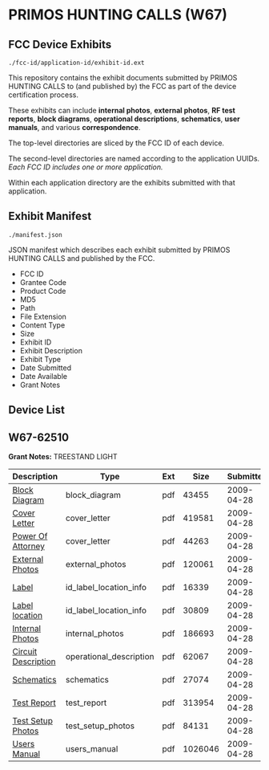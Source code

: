 # PRIMOS HUNTING CALLS (W67)
## FCC Device Exhibits

```
./fcc-id/application-id/exhibit-id.ext
```

This repository contains the exhibit documents submitted by PRIMOS HUNTING CALLS to (and published by) the FCC as part of the device certification process.

These exhibits can include **internal photos**, **external photos**, **RF test reports**, **block diagrams**, **operational descriptions**, **schematics**, **user manuals**, and various **correspondence**.

The top-level directories are sliced by the FCC ID of each device.

The second-level directories are named according to the application UUIDs. *Each FCC ID includes one or more application.*

Within each application directory are the exhibits submitted with that application. 

## Exhibit Manifest

```
./manifest.json
```

JSON manifest which describes each exhibit submitted by PRIMOS HUNTING CALLS and published by the FCC.

- FCC ID
- Grantee Code
- Product Code
- MD5
- Path
- File Extension
- Content Type
- Size
- Exhibit ID
- Exhibit Description
- Exhibit Type
- Date Submitted
- Date Available
- Grant Notes

## Device List
## W67-62510
**Grant Notes:** TREESTAND LIGHT

| Description | Type | Ext | Size | Submitted | Available |
| ----------- | ---- | --- | ---- | --------- | --------- |
| [Block Diagram](W67-62510/9bf4f829bab2b6760933fe6fc6db86c3/1102877.pdf) | block_diagram | pdf | 43455 | 2009-04-28 | 2009-04-28 |
| [Cover Letter](W67-62510/9bf4f829bab2b6760933fe6fc6db86c3/1102879.pdf) | cover_letter | pdf | 419581 | 2009-04-28 | 2009-04-28 |
| [Power Of Attorney](W67-62510/9bf4f829bab2b6760933fe6fc6db86c3/1102884.pdf) | cover_letter | pdf | 44263 | 2009-04-28 | 2009-04-28 |
| [External Photos](W67-62510/9bf4f829bab2b6760933fe6fc6db86c3/1102880.pdf) | external_photos | pdf | 120061 | 2009-04-28 | 2009-04-28 |
| [Label](W67-62510/9bf4f829bab2b6760933fe6fc6db86c3/1102881.pdf) | id_label_location_info | pdf | 16339 | 2009-04-28 | 2009-04-28 |
| [Label location](W67-62510/9bf4f829bab2b6760933fe6fc6db86c3/1102882.pdf) | id_label_location_info | pdf | 30809 | 2009-04-28 | 2009-04-28 |
| [Internal Photos](W67-62510/9bf4f829bab2b6760933fe6fc6db86c3/1102883.pdf) | internal_photos | pdf | 186693 | 2009-04-28 | 2009-04-28 |
| [Circuit Description](W67-62510/9bf4f829bab2b6760933fe6fc6db86c3/896233.pdf) | operational_description | pdf | 62067 | 2009-04-28 | 2009-04-28 |
| [Schematics](W67-62510/9bf4f829bab2b6760933fe6fc6db86c3/1102885.pdf) | schematics | pdf | 27074 | 2009-04-28 | 2009-04-28 |
| [Test Report](W67-62510/9bf4f829bab2b6760933fe6fc6db86c3/1102886.pdf) | test_report | pdf | 313954 | 2009-04-28 | 2009-04-28 |
| [Test Setup Photos](W67-62510/9bf4f829bab2b6760933fe6fc6db86c3/1102887.pdf) | test_setup_photos | pdf | 84131 | 2009-04-28 | 2009-04-28 |
| [Users Manual](W67-62510/9bf4f829bab2b6760933fe6fc6db86c3/1102888.pdf) | users_manual | pdf | 1026046 | 2009-04-28 | 2009-04-28 |
